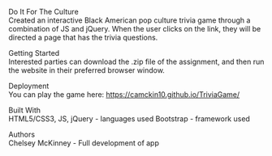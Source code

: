 Do It For The Culture
<br>
Created an interactive Black American pop culture trivia game through a combination of JS and jQuery. When the user clicks on the link, they will be directed a page that has the trivia questions. 

Getting Started
<br>
Interested parties can download the .zip file of the assignment, and then run the website in their preferred browser window. 

Deployment
<br>
You can play the game here: https://camckin10.github.io/TriviaGame/

Built With
<br>
HTML5/CSS3, JS, jQuery - languages used
Bootstrap - framework used

Authors
<br>
Chelsey McKinney - Full development of app











